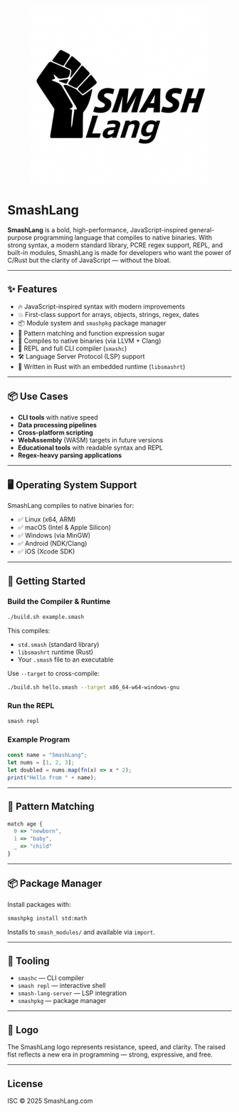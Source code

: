 <p align="center">
  <img src="assets/logo.png" alt="SmashLang logo" width="400" />
</p>

# SmashLang

**SmashLang** is a bold, high-performance, JavaScript-inspired general-purpose programming language that compiles to native binaries. With strong syntax, a modern standard library, PCRE regex support, REPL, and built-in modules, SmashLang is made for developers who want the power of C/Rust but the clarity of JavaScript — without the bloat.

---

## ✨ Features

- 🔥 JavaScript-inspired syntax with modern improvements
- 💥 First-class support for arrays, objects, strings, regex, dates
- 📦 Module system and `smashpkg` package manager
- 🧠 Pattern matching and function expression sugar
- 🚀 Compiles to native binaries (via LLVM + Clang)
- 💬 REPL and full CLI compiler (`smashc`)
- 🛠️ Language Server Protocol (LSP) support
- 💪 Written in Rust with an embedded runtime (`libsmashrt`)

---

## 📦 Use Cases

- **CLI tools** with native speed
- **Data processing pipelines**
- **Cross-platform scripting**
- **WebAssembly** (WASM) targets in future versions
- **Educational tools** with readable syntax and REPL
- **Regex-heavy parsing applications**

---

## 🖥️ Operating System Support

SmashLang compiles to native binaries for:

- ✅ Linux (x64, ARM)
- ✅ macOS (Intel & Apple Silicon)
- ✅ Windows (via MinGW)
- ✅ Android (NDK/Clang)
- ✅ iOS (Xcode SDK)

---

## 🚀 Getting Started

### Build the Compiler & Runtime

```bash
./build.sh example.smash
```

This compiles:
- `std.smash` (standard library)
- `libsmashrt` runtime (Rust)
- Your `.smash` file to an executable

Use `--target` to cross-compile:
```bash
./build.sh hello.smash --target x86_64-w64-windows-gnu
```

### Run the REPL

```bash
smash repl
```

### Example Program

```js
const name = "SmashLang";
let nums = [1, 2, 3];
let doubled = nums.map(fn(x) => x * 2);
print("Hello from " + name);
```

---

## 🧪 Pattern Matching

```js
match age {
  0 => "newborn",
  1 => "baby",
  _ => "child"
}
```

---

## 📦 Package Manager

Install packages with:

```bash
smashpkg install std:math
```

Installs to `smash_modules/` and available via `import`.

---

## 🔧 Tooling

- `smashc` — CLI compiler
- `smash repl` — interactive shell
- `smash-lang-server` — LSP integration
- `smashpkg` — package manager

---

## 🖤 Logo

The SmashLang logo represents resistance, speed, and clarity. The raised fist reflects a new era in programming — strong, expressive, and free.

---

## License

ISC © 2025 SmashLang.com